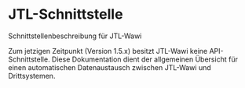 # JTL-Schnittstelle
Schnittstellenbeschreibung für JTL-Wawi

Zum jetzigen Zeitpunkt (Version 1.5.x) besitzt JTL-Wawi keine API-Schnittstelle. Diese Dokumentation dient der allgemeinen Übersicht für einen automatischen Datenaustausch zwischen JTL-Wawi und Drittsystemen.

